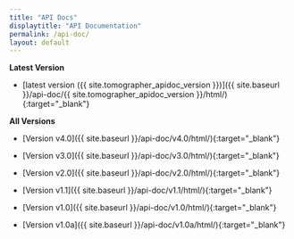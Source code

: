 ```yaml
---
title: "API Docs"
displaytitle: "API Documentation"
permalink: /api-doc/
layout: default
---
```


**Latest Version**

  - [latest version ({{ site.tomographer_apidoc_version }})]({{ site.baseurl }}/api-doc/{{ site.tomographer_apidoc_version }}/html/){:target="_blank"}


**All Versions**

  - [Version v4.0]({{ site.baseurl }}/api-doc/v4.0/html/){:target="_blank"}

  - [Version v3.0]({{ site.baseurl }}/api-doc/v3.0/html/){:target="_blank"}

  - [Version v2.0]({{ site.baseurl }}/api-doc/v2.0/html/){:target="_blank"}

  - [Version v1.1]({{ site.baseurl }}/api-doc/v1.1/html/){:target="_blank"}

  - [Version v1.0]({{ site.baseurl }}/api-doc/v1.0/html/){:target="_blank"}

  - [Version v1.0a]({{ site.baseurl }}/api-doc/v1.0a/html/){:target="_blank"}


